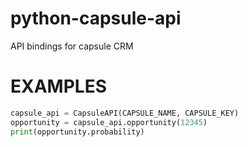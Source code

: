# python-capsule-api
API bindings for capsule CRM

EXAMPLES
========

```python
capsule_api = CapsuleAPI(CAPSULE_NAME, CAPSULE_KEY)
opportunity = capsule_api.opportunity(12345)
print(opportunity.probability)
```
